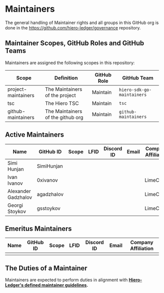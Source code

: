 # Maintainers

The general handling of Maintainer rights and all groups in this GitHub org is done in the https://github.com/hiero-ledger/governance repository.

## Maintainer Scopes, GitHub Roles and GitHub Teams

Maintainers are assigned the following scopes in this repository:

|        Scope        |            Definition             | GitHub Role |        GitHub Team         |
|---------------------|-----------------------------------|-------------|----------------------------|
| project-maintainers | The Maintainers of the project    | Maintain    | `hiero-sdk-go-maintainers` |
| tsc                 | The Hiero TSC                     | Maintain    | `tsc`                      |
| github-maintainers  | The Maintainers of the github org | Maintain    | `github-maintainers`       |

## Active Maintainers

<!-- Please keep this sorted alphabetically by github -->

| Name                | GitHub ID  | Scope | LFID | Discord ID | Email | Company Affiliation |
|-------------------- | ---------- | ----- | ---- | ---------- | ----- | ------------------- |
| Simi Hunjan         | SimiHunjan |       |      |            |       |                     |
| Ivan Ivanov         | 0xivanov   |       |      |            |       | LimeChain           |
| Alexander Gadzhalov | agadzhalov |       |      |            |       | LimeChain           |
| Georgi Stoykov      | gsstoykov  |       |      |            |       | LimeChain           |


## Emeritus Maintainers

| Name | GitHub ID | Scope | LFID | Discord ID | Email | Company Affiliation |
|----- | --------- | ----- | ---- | ---------- | ----- | ------------------- |
|      |           |       |      |            |       |                     |

## The Duties of a Maintainer

Maintainers are expected to perform duties in alignment with **[Hiero-Ledger's defined maintainer guidelines](https://github.com/hiero-ledger/governance/blob/main/roles-and-groups.md#maintainers).**
